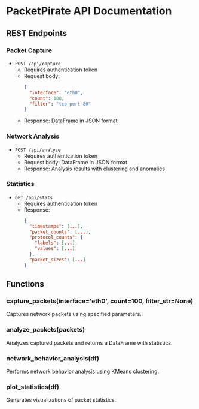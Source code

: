 
# PacketPirate API Documentation

## REST Endpoints

### Packet Capture
- `POST /api/capture`
  - Requires authentication token
  - Request body:
    ```json
    {
      "interface": "eth0",
      "count": 100,
      "filter": "tcp port 80"
    }
    ```
  - Response: DataFrame in JSON format

### Network Analysis
- `POST /api/analyze`
  - Requires authentication token
  - Request body: DataFrame in JSON format
  - Response: Analysis results with clustering and anomalies

### Statistics
- `GET /api/stats`
  - Requires authentication token
  - Response:
    ```json
    {
      "timestamps": [...],
      "packet_counts": [...],
      "protocol_counts": {
        "labels": [...],
        "values": [...]
      },
      "packet_sizes": [...]
    }
    ```

## Functions

### capture_packets(interface='eth0', count=100, filter_str=None)
Captures network packets using specified parameters.

### analyze_packets(packets)
Analyzes captured packets and returns a DataFrame with statistics.

### network_behavior_analysis(df)
Performs network behavior analysis using KMeans clustering.

### plot_statistics(df)
Generates visualizations of packet statistics.
